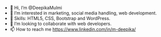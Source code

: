 - 👋 Hi, I’m @DeepikaMulmi
- 👀 I’m interested in marketing, social media handling, web development.
- 🌱 Skills: HTML5, CSS, Bootstrap and WordPress.
- 💞️ I’m looking to collaborate with web developers.
- 📫 How to reach me https://www.linkedin.com/in/m-deepika/

<!---
DeepikaMulmi/DeepikaMulmi is a ✨ special ✨ repository because its `README.md` (this file) appears on your GitHub profile.
You can click the Preview link to take a look at your changes.
--->
